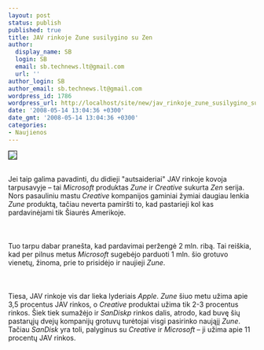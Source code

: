 ```yaml
---
layout: post
status: publish
published: true
title: JAV rinkoje Zune susilygino su Zen
author:
  display_name: SB
  login: SB
  email: sb.technews.lt@gmail.com
  url: ''
author_login: SB
author_email: sb.technews.lt@gmail.com
wordpress_id: 1786
wordpress_url: http://localhost/site/new/jav_rinkoje_zune_susilygino_su_zen/
date: '2008-05-14 13:04:36 +0300'
date_gmt: '2008-05-14 13:04:36 +0300'
categories:
- Naujienos
---
```

<div class="imgright"><img src="http://tbn0.google.com/images?q=tbn:sw--AQ9pwWHCBM:http://www.networlddirectory.com/images/blogs/10-2006/Zune-microsoft-6151.jpg" border="1"></div>
<p><br>Jei taip galima pavadinti, du didieji &quot;autsaideriai&quot; JAV rinkoje kovoja tarpusavyje – tai <i>Microsoft</i> produktas <i>Zune</i> ir <i>Creative</i> sukurta <i>Zen</i> serija. Nors pasauliniu mastu <i>Creative</i> kompanijos gaminiai žymiai daugiau lenkia <i>Zune</i> produktą, tačiau neverta pamiršti to, kad pastarieji kol kas pardavinėjami tik Šiaurės Amerikoje.<br />
<br><br />
<br>Tuo tarpu dabar pranešta, kad pardavimai peržengė 2 mln. ribą. Tai reiškia, kad per pilnus metus <i>Microsoft</i> sugebėjo parduoti 1 mln. šio grotuvo vienetų, žinoma, prie to prisidėjo ir naujieji <i>Zune</i>.<br />
<br><br />
<br>Tiesa, JAV rinkoje vis dar lieka lyderiais <i>Apple</i>. <i>Zune</i> šiuo metu užima apie 3,5 procentus JAV rinkos, o <i>Creative</i> produktai užima tik 2-3 procentus rinkos. Šiek tiek sumažėjo ir <i>SanDiskp</i> rinkos dalis, atrodo, kad buvę šių pastarųjų dvejų kompanijų grotuvų turėtojai visgi pasirinko naująjį <i>Zune</i>. Tačiau <i>SanDisk</i> yra toli, palyginus su <i>Creative</i> ir <i>Microsoft</i> – ji užima apie 11 procentų JAV rinkos.<br />
<br></p>
